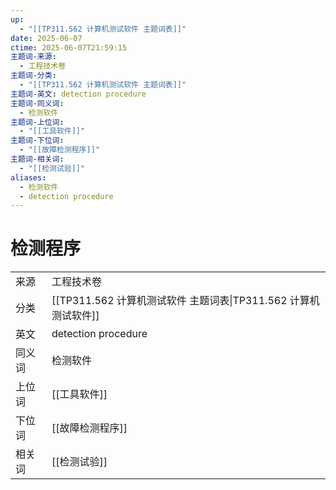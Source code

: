 ```yaml
---
up:
  - "[[TP311.562 计算机测试软件 主题词表]]"
date: 2025-06-07
ctime: 2025-06-07T21:59:15
主题词-来源:
  - 工程技术卷
主题词-分类:
  - "[[TP311.562 计算机测试软件 主题词表]]"
主题词-英文: detection procedure
主题词-同义词:
  - 检测软件
主题词-上位词:
  - "[[工具软件]]"
主题词-下位词:
  - "[[故障检测程序]]"
主题词-相关词:
  - "[[检测试验]]"
aliases:
  - 检测软件
  - detection procedure
---
```


# 检测程序

| | |
| --- | --- |
| 来源 | 工程技术卷|
| 分类 | [[TP311.562 计算机测试软件 主题词表\|TP311.562 计算机测试软件]]|
| 英文 | detection procedure |
| 同义词 | 检测软件|
| 上位词 | [[工具软件]]|
| 下位词 | [[故障检测程序]]|
| 相关词 | [[检测试验]]|
